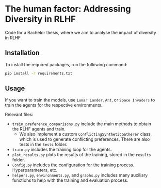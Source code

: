 # The human factor: Addressing Diversity in RLHF

Code for a Bachelor thesis, where we aim to analyse the impact of diversity in RLHF.

## Installation

To install the required packages, run the following command:

```bash
pip install -r requirements.txt
```

## Usage

If you want to train the models, use `Lunar Lander`, `Ant`, or `Space Invaders`
to train the agents for the respective environments.

Relevant files:
- `train_preference_comparisons.py` include the main methods to obtain the RLHF agents and train.
  - We also implement a custom `ConflictingSyntheticGatherer` class, which is used to generate conflicting preferences.
   There are also tests in the `tests` folder.
- `train.py` includes the training loop for the agents.
- `plot_results.py` plots the results of the training, stored in the `results` folder.
- `Config.py` includes the configuration for the training process. Hyperparameters, etc.
- `helpers.py`, `environments.py`, and `graphs.py` includes many auxiliary functions to help with the training and evaluation process.